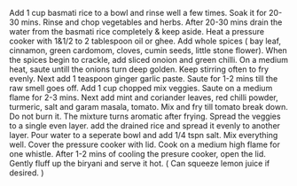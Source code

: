 Add 1 cup basmati rice to a bowl and rinse well a few times. Soak it for 20-30 mins. Rinse and chop vegetables and herbs. After 20-30 mins drain the water from the basmati rice completely & keep aside.
Heat a pressure cooker with 1&1/2 to 2 tablespoon oil or ghee.
Add whole spices ( bay leaf, cinnamon, green cardomom, cloves, cumin seeds, little stone flower).
When the spices begin to crackle, add sliced onoion and green chilli.
On a medium heat, saute untill the onions turn deep golden. Keep stirring often to fry evenly.
Next add 1 teaspoon ginger garlic paste. Saute for 1-2 mins till the raw smell goes off.
Add 1 cup chopped mix veggies. Saute on a medium flame for 2-3 mins.
Next add mint and coriander leaves, red chilli powder, turmeric, salt and garam masala, tomato.
Mix and fry till tomato break down. Do not burn it. The mixture turns aromatic after frying. Spread the veggies to a single even layer.
add the drained rice and spread it evenly to another layer.
Pour water to a seperate bowl and add 1/4 tspn salt. Mix everything well.
Cover the pressure cooker with lid.
Cook on a medium high flame for one whistle.
After 1-2 mins of cooling the presure cooker, open the lid.
Gently fluff up the biryani and serve it hot. 
( Can squeeze lemon juice if desired. )
